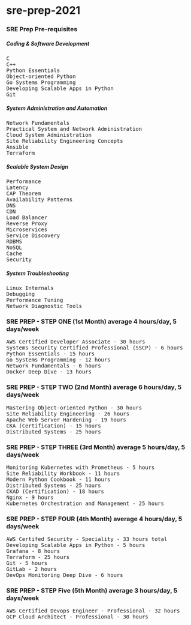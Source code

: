 # sre-prep-2021
### SRE Prep Pre-requisites 

##### Coding & Software Development
<pre>
C 
C++
Python Essentials
Object-oriented Python 
Go Systems Programming 
Developing Scalable Apps in Python 
Git 
</pre>

##### System Administration and Automation
<pre>
Network Fundamentals
Practical System and Network Administration 
Cloud System Administration 
Site Reliability Engineering Concepts
Ansible 
Terraform 
</pre>

##### Scalable System Design
<pre>
Performance 
Latency 
CAP Theorem 
Availability Patterns
DNS 
CDN
Load Balancer 
Reverse Proxy 
Microservices 
Service Discovery 
RDBMS 
NoSQL 
Cache 
Security 
</pre>

##### System Troubleshooting
<pre>
Linux Internals 
Debugging 
Performance Tuning 
Network Diagnostic Tools
</pre>


### SRE PREP - STEP ONE (1st Month) average 4 hours/day, 5 days/week
<pre>
AWS Certified Developer Associate - 30 hours 
Systems Security Certified Professional (SSCP) - 6 hours 
Python Essentials - 15 hours 
Go Systems Programming - 12 hours 
Network Fundamentals - 6 hours 
Docker Deep Dive - 13 hours 
</pre>

### SRE PREP - STEP TWO (2nd Month) average 6 hours/day, 5 days/week
<pre>
Mastering Object-oriented Python - 30 hours 
Site Reliability Engineering - 26 hours 
Apache Web Server Hardening - 19 hours 
CKA (Certification) - 15 hours 
Distributed Systems - 25 hours 
</pre>

### SRE PREP - STEP THREE (3rd Month) average 5 hours/day, 5 days/week
<pre>
Monitoring Kubernetes with Prometheus - 5 hours 
Site Reliability Workbook - 11 hours 
Modern Python Cookbook - 11 hours 
Distributed Systems - 25 hours 
CKAD (Certification) - 18 hours 
Nginx - 9 hours
Kubernetes Orchestration and Management - 25 hours 
</pre>

### SRE PREP - STEP FOUR (4th Month) average 4 hours/day, 5 days/week
<pre>
AWS Certifed Security - Speciality - 33 hours total
Developing Scalable Apps in Python - 5 hours 
Grafana - 8 hours 
Terraform - 25 hours 
Git - 5 hours 
GitLab - 2 hours 
DevOps Monitoring Deep Dive - 6 hours 
</pre>

### SRE PREP - STEP Five (5th Month) average 3 hours/day, 5 days/week 
<pre>
AWS Certified Devops Engineer - Professional - 32 hours 
GCP Cloud Architect - Professional - 30 hours
</pre>

